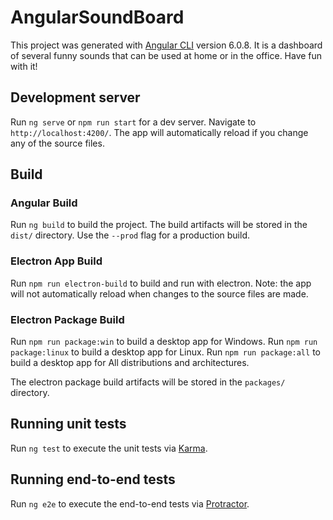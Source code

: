 # AngularSoundBoard

This project was generated with [Angular CLI](https://github.com/angular/angular-cli) version 6.0.8. It is a dashboard
of several funny sounds that can be used at home or in the office. Have fun with it!

## Development server

Run `ng serve` or `npm run start` for a dev server. Navigate to `http://localhost:4200/`. The app will automatically reload if you change any of the source files.

## Build

### Angular Build

Run `ng build` to build the project. The build artifacts will be stored in the `dist/` directory. Use the `--prod` flag for a production build.

### Electron App Build

Run `npm run electron-build` to build and run with electron. Note: the app will not automatically reload when changes
to the source files are made.

### Electron Package Build

Run `npm run package:win` to build a desktop app for Windows.
Run `npm run package:linux` to build a desktop app for Linux.
Run `npm run package:all` to build a desktop app for All distributions and architectures.

The electron package build artifacts will be stored in the `packages/` directory.

## Running unit tests

Run `ng test` to execute the unit tests via [Karma](https://karma-runner.github.io).

## Running end-to-end tests

Run `ng e2e` to execute the end-to-end tests via [Protractor](http://www.protractortest.org/).
